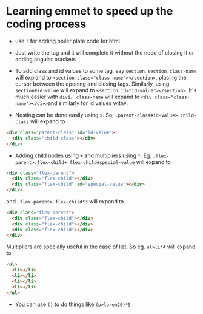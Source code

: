 # Learning emmet to speed up the coding process

- use `!` for adding boiler plate code for html

- Just write the tag and it will complete it without the need of closing it or adding angular brackets

- To add class and id values to some tag, say `section`, `section.class-name` will expland to `<section class="class-name"></section>`, placing the cursor between the opening and closing tags. Similarly, using `section#id-value` will expand to `<section id="id-value"></section>`. It's much easier with `div`s. `.class-name` will expand to `<div class="class-name"></div>`and similarly for id values with`#`.

- Nesting can be done easily using `>`. So, `.parent-class#id-value>.child-class` will expand to

```html
<div class="parent-class" id="id-value">
  <div class="child-class"></div>
</div>
```

- Adding child nodes using `+` and multipliers using `*`. Eg. `.flex-parent>.flex-child+.flex-child#special-value` will expand to

```html
<div class="flex-parent">
  <div class="flex-child"></div>
  <div class="flex-child" id="special-value"></div>
</div>
```

and `.flex-parent>.flex-child*3` will expand to

```html
<div class="flex-parent">
  <div class="flex-child"></div>
  <div class="flex-child"></div>
  <div class="flex-child"></div>
</div>
```

Multipliers are specially useful in the case of list. So eg. `ul>li*4` will expand to

```html
<ul>
  <li></li>
  <li></li>
  <li></li>
  <li></li>
</ul>
```

- You can use `()` to do things like `(p>lorem20)*5`
